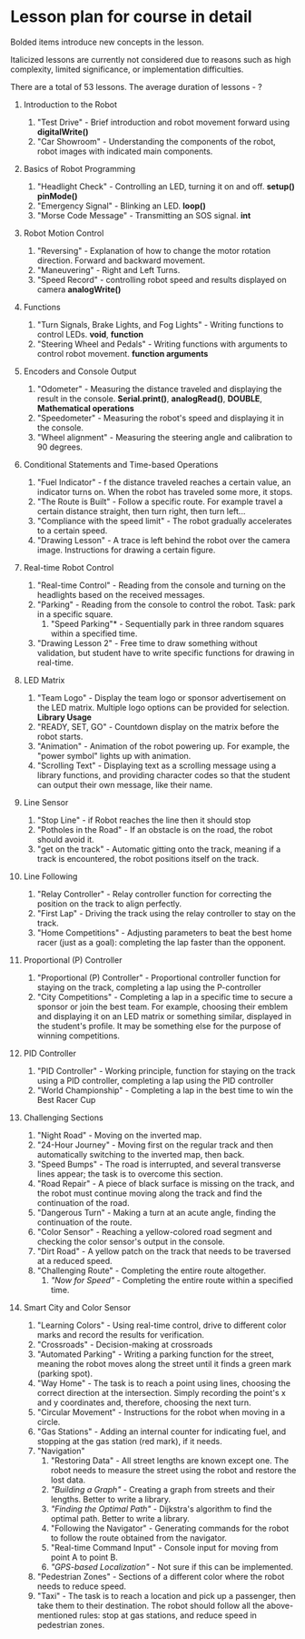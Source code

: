 # Lesson plan for course in detail 

Bolded items introduce new concepts in the lesson.

Italicized lessons are currently not considered due to reasons such as high complexity, limited significance, or implementation difficulties.

There are a total of 53 lessons. The average duration of lessons - ?

1. Introduction to the Robot
	1. "Test Drive" - Brief introduction and robot movement forward using **digitalWrite()**
	2. "Car Showroom" - Understanding the components of the robot, robot images with indicated main components.

2. Basics of Robot Programming
	1. "Headlight Check" - Controlling an LED, turning it on and off. **setup()** **pinMode()**
	2. "Emergency Signal" - Blinking an LED. **loop()**
	3. "Morse Code Message" - Transmitting an SOS signal. **int**

3. Robot Motion Control
	1. "Reversing" - Explanation of how to change the motor rotation direction. Forward and backward movement.
	2. "Maneuvering" -  Right and Left Turns.
	3. "Speed Record" - controlling robot speed and results displayed on camera **analogWrite()**

4. Functions
	1. "Turn Signals, Brake Lights, and Fog Lights" - Writing functions to control LEDs. **void**, **function**
	2. "Steering Wheel and Pedals" - Writing functions with arguments to control robot movement. **function arguments**

5. Encoders and Console Output
	1. "Odometer" - Measuring the distance traveled and displaying the result in the console. **Serial.print()**, **analogRead()**, **DOUBLE**, **Mathematical operations**
	2. "Speedometer" - Measuring the robot's speed and displaying it in the console.
	3. "Wheel alignment" - Measuring the steering angle and calibration to 90 degrees.

6. Conditional Statements and Time-based Operations
	1. "Fuel Indicator" - f the distance traveled reaches a certain value, an indicator turns on. When the robot has traveled some more, it stops.
	2. "The Route is Built" - Follow a specific route. For example travel a certain distance straight, then turn right, then turn left...
	3. "Compliance with the speed limit" - The robot gradually accelerates to a certain speed.
	4. "Drawing Lesson" - A trace is left behind the robot over the camera image. Instructions for drawing a certain figure.

7. Real-time Robot Control
	1. "Real-time Control" - Reading from the console and turning on the headlights based on the received messages.
	2. "Parking" - Reading from the console to control the robot. Task: park in a specific square.
		1. "Speed Parking"* - Sequentially park in three random squares within a specified time.
	3. "Drawing Lesson 2" - Free time to draw something without validation, but student have to write specific functions for drawing in real-time.

8. LED Matrix
	1. "Team Logo" - Display the team logo or sponsor advertisement on the LED matrix. Multiple logo options can be provided for selection. **Library Usage**
	2. "READY, SET, GO" - Countdown display on the matrix before the robot starts.
	3. "Animation" - Animation of the robot powering up. For example, the "power symbol" lights up with animation.
	4. "Scrolling Text" - Displaying text as a scrolling message using a library functions, and providing character codes so that the student can output their own message, like their name.

9. Line Sensor
	1. "Stop Line" - if Robot reaches the line then it should stop
	2. "Potholes in the Road" - If an obstacle is on the road, the robot should avoid it.
	3. "get on the track" - Automatic gitting onto the track, meaning if a track is encountered, the robot positions itself on the track.

10. Line Following
	1. "Relay Controller" - Relay controller function for correcting the position on the track to align perfectly.
	2. "First Lap" - Driving the track using the relay controller to stay on the track.
	3. "Home Competitions" - Adjusting parameters to beat the best home racer (just as a goal): completing the lap faster than the opponent.

11. Proportional (P) Controller
	1. "Proportional (P) Controller" - Proportional controller function for staying on the track, completing a lap using the P-controller
	2. "City Competitions" - Completing a lap in a specific time to secure a sponsor or join the best team. For example, choosing their emblem and displaying it on an LED matrix or something similar, displayed in the student's profile. It may be something else for the purpose of winning competitions.


12. PID Controller
	1. "PID Controller" - Working principle, function for staying on the track using a PID controller, completing a lap using the PID controller
	2. "World Championship" - Completing a lap in the best time to win the Best Racer Cup

13. Challenging Sections
	1. "Night Road" - Moving on the inverted map.
	2. "24-Hour Journey" - Moving first on the regular track and then automatically switching to the inverted map, then back.
	3. "Speed Bumps" - The road is interrupted, and several transverse lines appear; the task is to overcome this section.
	4. "Road Repair" - A piece of black surface is missing on the track, and the robot must continue moving along the track and find the continuation of the road.
	5. "Dangerous Turn" - Making a turn at an acute angle, finding the continuation of the route.
	6. "Color Sensor" - Reaching a yellow-colored road segment and checking the color sensor's output in the console.
	7. "Dirt Road" - A yellow patch on the track that needs to be traversed at a reduced speed.
	8. "Challenging Route" - Completing the entire route altogether.
		1. *"Now for Speed"* - Completing the entire route within a specified time.

14. Smart City and Color Sensor
	1. "Learning Colors" - Using real-time control, drive to different color marks and record the results for verification.
	2. "Crossroads" - Decision-making at crossroads
	3. "Automated Parking" - Writing a parking function for the street, meaning the robot moves along the street until it finds a green mark (parking spot).
	4. "Way Home" - The task is to reach a point using lines, choosing the correct direction at the intersection. Simply recording the point's x and y coordinates and, therefore, choosing the next turn.
	5. "Circular Movement" - Instructions for the robot when moving in a circle.
	6. "Gas Stations" - Adding an internal counter for indicating fuel, and stopping at the gas station (red mark), if it needs.
	7. "Navigation"
		1. "Restoring Data" - All street lengths are known except one. The robot needs to measure the street using the robot and restore the lost data.
		2. *"Building a Graph"* - Creating a graph from streets and their lengths. Better to write a library.
		3. *"Finding the Optimal Path"* - Dijkstra's algorithm to find the optimal path. Better to write a library.
		4. "Following the Navigator" - Generating commands for the robot to follow the route obtained from the navigator.
		5. "Real-time Command Input" - Console input for moving from point A to point B.
		6. *"GPS-based Localization"* - Not sure if this can be implemented. 
	8. "Pedestrian Zones" - Sections of a different color where the robot needs to reduce speed.
	9. "Taxi" - The task is to reach a location and pick up a passenger, then take them to their destination. The robot should follow all the above-mentioned rules: stop at gas stations, and reduce speed in pedestrian zones.
